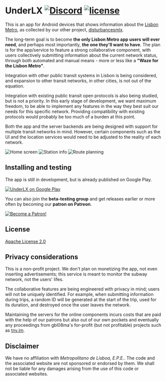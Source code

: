 # UnderLX [![Discord](https://img.shields.io/discord/334423823552217090.svg)](https://perturbacoes.pt/discord?utm_source=gh-underlx) [![license](https://img.shields.io/github/license/underlx/underlx.svg)](https://github.com/underlx/underlx/blob/master/LICENSE)
This is an app for Android devices that shows information about the [Lisbon Metro](http://www.metrolisboa.pt/), as collected by our other project, [disturbancesmlx](https://github.com/underlx/disturbancesmlx).

The long-term goal is to become **the only Lisbon Metro app users will ever need**, and perhaps most importantly, **the one they'll want to have**.
The plan is for the app/service to feature a strong collaborative component, with users collectively submitting information about the current network status, through both automated and manual means - more or less like a **"Waze for the Lisbon Metro"**.

Integration with other public transit systems in Lisbon is being considered, and expansion to other transit networks, in other cities, is not out of the equation.

Integration with existing public transit open protocols is also being studied, but is not a priority. In this early stage of development, we want maximum freedom, to be able to implement any features in the way they best suit our needs for this specific network. Providing compatibility with existing protocols would probably be too much of a burden at this point.

Both the app and the server backends are being designed with support for multiple transit networks in mind. However, certain components such as the UI and the location services would need to be adjusted to the reality of each network.

![Home screen](https://user-images.githubusercontent.com/984584/29083578-1c558d1c-7c61-11e7-950a-85601eee0139.png) 
![Station info](https://user-images.githubusercontent.com/984584/29083600-32676e90-7c61-11e7-9b38-b4115f1f6299.png)
![Route planning](https://user-images.githubusercontent.com/984584/29083613-3a81046a-7c61-11e7-846f-4a4d33665350.png)

## Installing and testing

The app is still in development, but is already published on Google Play.

[![UnderLX on Google Play](https://user-images.githubusercontent.com/984584/29083840-f2c43e7a-7c61-11e7-83ee-e6cbbe93f753.png)](https://play.google.com/store/apps/details?id=im.tny.segvault.disturbances&utm_source=github&utm_campaign=readme&pcampaignid=MKT-Other-global-all-co-prtnr-py-PartBadge-Mar2515-1)

You can also join the **beta-testing group** and get releases earlier or more often by becoming our **patron on Patreon**.

[![Become a Patron!](https://c5.patreon.com/external/logo/become_a_patron_button@2x.png)](https://www.patreon.com/bePatron?u=10396324&utm_source=github)

## License

[Apache License 2.0](https://github.com/underlx/underlx/blob/master/LICENSE)

## Privacy considerations

This is a non-profit project. We don't plan on monetizing the app, not even inserting advertisements; this service is meant to monitor the subway network, not the users' lifes.

The collaborative features are being engineered with privacy in mind; users will not be uniquely identified. For example, when submitting information during trips, a random ID will be generated at the start of the trip, used for its duration, and destroyed once the user leaves the network.

Maintaining the servers for the online components incurs costs that are paid with the help of our patrons but also out of our own pockets and eventually any proceedings from gbl08ma's for-profit (but not profitable) projects such as [tny.im](https://tny.im).

## Disclaimer

We have no affiliation with _Metropolitano de Lisboa, E.P.E._. The code and the associated website are not sponsored or endorsed by them. We shall not be liable for any damages arising from the use of this code or associated websites.